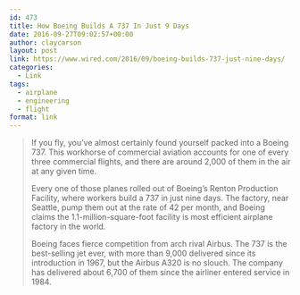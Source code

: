 ```yaml
---
id: 473
title: How Boeing Builds A 737 In Just 9 Days
date: 2016-09-27T09:02:57+00:00
author: claycarson
layout: post
link: https://www.wired.com/2016/09/boeing-builds-737-just-nine-days/
categories: 
  - Link
tags:
  - airplane
  - engineering
  - flight
format: link
---
```

> If you fly, you’ve almost certainly found yourself packed into a Boeing 737. This workhorse of commercial aviation accounts for one of every three commercial flights, and there are around 2,000 of them in the air at any given time.
> 
> Every one of those planes rolled out of Boeing’s Renton Production Facility, where workers build a 737 in just nine days. The factory, near Seattle, pump them out at the rate of 42 per month, and Boeing claims the 1.1-million-square-foot facility is most efficient airplane factory in the world.
> 
> Boeing faces fierce competition from arch rival Airbus. The 737 is the best-selling jet ever, with more than 9,000 delivered since its introduction in 1967, but the Airbus A320 is no slouch. The company has delivered about 6,700 of them since the airliner entered service in 1984.